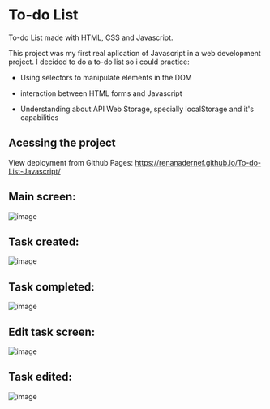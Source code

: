 # To-do List 

To-do List made with HTML, CSS and Javascript.

This project was my first real aplication of Javascript in a web development project. 
I decided to do a to-do list so i could practice:

* Using selectors to manipulate elements in the DOM

* interaction between HTML forms and Javascript

* Understanding about API Web Storage, specially localStorage and it's capabilities

## Acessing the project

View deployment from Github Pages: https://renanadernef.github.io/To-do-List-Javascript/

## Main screen:

![image](https://github.com/RenanAderneF/To-do-List-Javascript/assets/108879679/d6252b04-9aa0-48c8-89fe-2d289c92d210)

## Task created:

![image](https://github.com/RenanAderneF/To-do-List-Javascript/assets/108879679/c8f96bc1-a82f-48a1-8c2e-0c4d45b815d2)

## Task completed:

![image](https://github.com/RenanAderneF/To-do-List-Javascript/assets/108879679/f803816b-0e57-4039-b78b-11fee93be72e)

## Edit task screen:

![image](https://github.com/RenanAderneF/To-do-List-Javascript/assets/108879679/62fffc09-0e03-4be0-8c7b-b0c30f2053db)

## Task edited:

![image](https://github.com/RenanAderneF/To-do-List-Javascript/assets/108879679/92f78a45-ea9b-4e46-b00d-1afcce04dbe7)


